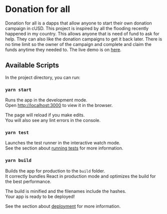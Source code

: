 # Donation for all

Donation for all is a dapps that allow anyone to start their own donation campaign in cUSD. This project is inspired by all the flooding recently happened in my country. This allows anyone that is need of fund to ask for help. They can also like the donation campaigns to get it back later. There is no time limit so the owner of the campaign and complete and claim the funds anytime they needed to. The live demo is on [here](https://hungry-feynman-002838.netlify.app/).


## Available Scripts

In the project directory, you can run:

### `yarn start`

Runs the app in the development mode.\
Open [http://localhost:3000](http://localhost:3000) to view it in the browser.

The page will reload if you make edits.\
You will also see any lint errors in the console.

### `yarn test`

Launches the test runner in the interactive watch mode.\
See the section about [running tests](https://facebook.github.io/create-react-app/docs/running-tests) for more information.

### `yarn build`

Builds the app for production to the `build` folder.\
It correctly bundles React in production mode and optimizes the build for the best performance.

The build is minified and the filenames include the hashes.\
Your app is ready to be deployed!

See the section about [deployment](https://facebook.github.io/create-react-app/docs/deployment) for more information.

